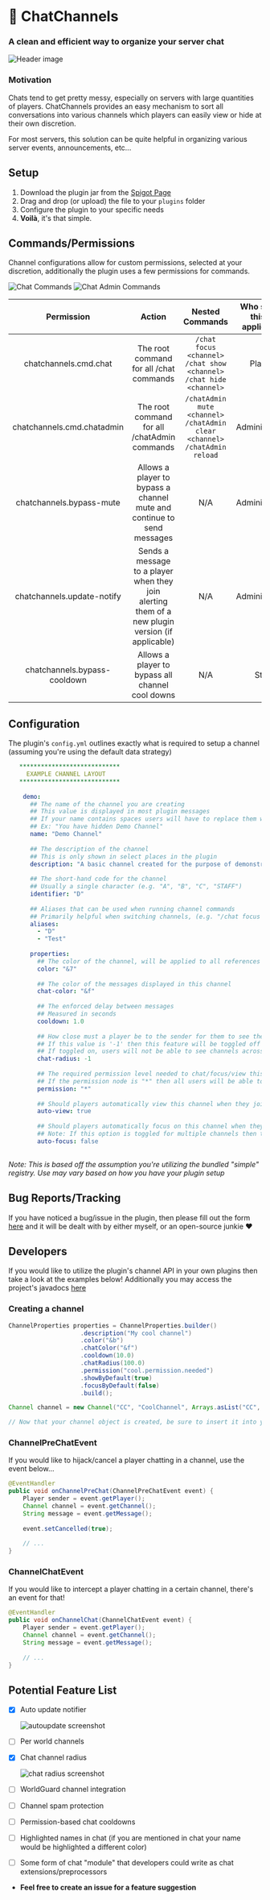 # :speech_balloon: ChatChannels
### A clean and efficient way to organize your server chat
![Header image](https://i.imgur.com/RhEZ5Ri.png)

### Motivation
Chats tend to get pretty messy, especially on servers with large quantities of players. ChatChannels provides an easy mechanism to sort all conversations into various channels which players can easily view or hide at their own discretion.

For most servers, this solution can be quite helpful in organizing various server events, announcements, etc...

## Setup
1. Download the plugin jar from the [Spigot Page](https://www.spigotmc.org/resources/chatchannels.39100/)
2. Drag and drop (or upload) the file to your `plugins` folder
3. Configure the plugin to your specific needs
4. **Voilà**, it's that simple.

## Commands/Permissions
Channel configurations allow for custom permissions, selected at your discretion, additionally the plugin uses a few permissions for commands.

![Chat Commands](https://i.imgur.com/8am7f86.png)
![Chat Admin Commands](https://i.imgur.com/gQ7ql7Q.png)

|       **Permission**       |                                            **Action**                                            |                                          **Nested Commands**                                          | **Who should this be applied to?** |
|:--------------------------:|:------------------------------------------------------------------------------------------------:|:-----------------------------------------------------------------------------------------------------:|:----------------------------------:|
| chatchannels.cmd.chat      | The root command for all /chat commands                                                          | `/chat focus <channel>` `/chat show <channel>` `/chat hide <channel>`                                 | Players                            |
| chatchannels.cmd.chatadmin | The root command for all /chatAdmin commands                                                     | `/chatAdmin mute <channel>` `/chatAdmin clear <channel>` `/chatAdmin reload` | Administrators                     |
| chatchannels.bypass-mute   | Allows a player to bypass a channel mute and continue to send messages                           | N/A                                                                                                   | Administrators                     |
| chatchannels.update-notify | Sends a message to a player when they join alerting them of a new plugin version (if applicable) | N/A                                                                                                   | Administrators                   
| chatchannels.bypass-cooldown | Allows a player to bypass all channel cool downs | N/A                                                                                                   | Staff                     |

## Configuration
The plugin's `config.yml` outlines exactly what is required to setup a channel (assuming you're using the default data strategy)

```yml
   ****************************
     EXAMPLE CHANNEL LAYOUT
   ****************************
  
    demo:
      ## The name of the channel you are creating
      ## This value is displayed in most plugin messages
      ## If your name contains spaces users will have to replace them with '_' in their command
      ## Ex: "You have hidden Demo Channel"
      name: "Demo Channel"
  
      ## The description of the channel
      ## This is only shown in select places in the plugin
      description: "A basic channel created for the purpose of demonstrating the plugin"
  
      ## The short-hand code for the channel
      ## Usually a single character (e.g. "A", "B", "C", "STAFF")
      identifier: "D"
  
      ## Aliases that can be used when running channel commands
      ## Primarily helpful when switching channels, (e.g. "/chat focus D")
      aliases:
        - "D"
        - "Test"
  
      properties:
        ## The color of the channel, will be applied to all references to the channel
        color: "&7"
  
        ## The color of the messages displayed in this channel
        chat-color: "&f"
  
        ## The enforced delay between messages
        ## Measured in seconds
        cooldown: 1.0
  
        ## How close must a player be to the sender for them to see their messages
        ## If this value is '-1' then this feature will be toggled off for this specific chat
        ## If toggled on, users will not be able to see channels across different worlds
        chat-radius: -1
  
        ## The required permission level needed to chat/focus/view this channel
        ## If the permission node is "*" then all users will be able to interact with the channel
        permission: "*"
  
        ## Should players automatically view this channel when they join the server?
        auto-view: true
  
        ## Should players automatically focus on this channel when they join the server?
        ## Note: If this option is toggled for multiple channels then the user will be focued on whatever channel was processed last
        auto-focus: false
  
```

_Note: This is based off the assumption you're utilizing the bundled "simple" registry. Use may vary based on how you have your plugin setup_

## Bug Reports/Tracking
If you have noticed a bug/issue in the plugin, then please fill out the form [here](https://github.com/codenameflip/ChatChannels/issues/new) and it will be dealt with by either myself, or an open-source junkie :heart:

## Developers
If you would like to utilize the plugin's channel API in your own plugins then take a look at the examples below!
Additionally you may access the project's javadocs [here]()

### Creating a channel
```java
ChannelProperties properties = ChannelProperties.builder()
                    .description("My cool channel")
                    .color("&b")
                    .chatColor("&f")
                    .cooldown(10.0)
                    .chatRadius(100.0)
                    .permission("cool.permission.needed")
                    .showByDefault(true)
                    .focusByDefault(false)
                    .build();

Channel channel = new Channel("CC", "CoolChannel", Arrays.asList("CC", "CoolChannel"), properties);

// Now that your channel object is created, be sure to insert it into your registry so that ChatChannels recognizes it!
```

### ChannelPreChatEvent
If you would like to hijack/cancel a player chatting in a channel, use the event below...

```java
@EventHandler
public void onChannelPreChat(ChannelPreChatEvent event) {
    Player sender = event.getPlayer();
    Channel channel = event.getChannel();
    String message = event.getMessage();
    
    event.setCancelled(true);
    
    // ...
}
```

### ChannelChatEvent
If you would like to intercept a player chatting in a certain channel, there's an event for that!

```java
@EventHandler
public void onChannelChat(ChannelChatEvent event) {
    Player sender = event.getPlayer();
    Channel channel = event.getChannel();
    String message = event.getMessage();
    
    // ...
}
```

## Potential Feature List
- [X] Auto update notifier

  ![autoupdate screenshot](https://i.imgur.com/YVde6Ts.png)
  
- [ ] Per world channels
- [X] Chat channel radius

  ![chat radius screenshot](https://i.imgur.com/3Es96bZ.png) 

- [ ] WorldGuard channel integration
- [ ] Channel spam protection
- [ ] Permission-based chat cooldowns
- [ ] Highlighted names in chat (if you are mentioned in chat your name would be highlighted a different color)
- [ ] Some form of chat "module" that developers could write as chat extensions/preprocessors

- **Feel free to create an issue for a feature suggestion**
